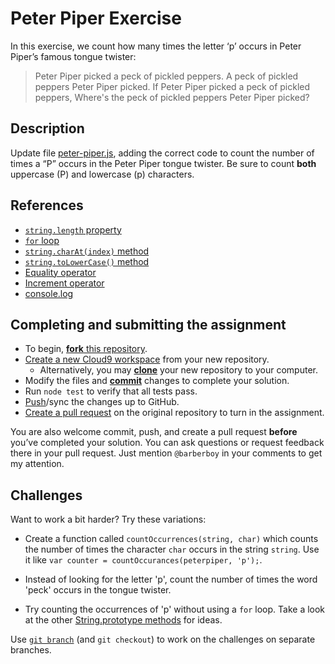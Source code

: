 Peter Piper Exercise
====================

In this exercise, we count how many times the letter ‘p’ occurs in Peter Piper’s
famous tongue twister:

> Peter Piper picked a peck of pickled peppers.
> A peck of pickled peppers Peter Piper picked.
> If Peter Piper picked a peck of pickled peppers,
> Where's the peck of pickled peppers Peter Piper picked?

Description
-----------
Update file [peter-piper.js](peter-piper.js#L22), adding the correct code to
count the number of times a “P” occurs in the Peter Piper tongue twister. Be 
sure to count **both** uppercase (P) and lowercase (p) characters.

References
----------

- [`string.length` property](https://developer.mozilla.org/en-US/docs/Web/JavaScript/Reference/Global_Objects/String/length)
- [`for` loop](https://developer.mozilla.org/en-US/docs/Web/JavaScript/Reference/Statements/for)
- [`string.charAt(index)` method](https://developer.mozilla.org/en-US/docs/Web/JavaScript/Reference/Global_Objects/String/charAt)
- [`string.toLowerCase()` method](https://developer.mozilla.org/en-US/docs/Web/JavaScript/Reference/Global_Objects/String/toLowerCase)
- [Equality operator](https://developer.mozilla.org/en-US/docs/Web/JavaScript/Reference/Operators/Comparison_Operators#Equality_operators)
- [Increment operator](https://developer.mozilla.org/en-US/docs/Web/JavaScript/Reference/Operators/Arithmetic_Operators#Increment_())
- [console.log](https://developer.mozilla.org/en-US/docs/Web/API/Console/log)

Completing and submitting the assignment
----------------------------------------

- To begin, [**fork** this repository](https://guides.github.com/activities/forking/).
- [Create a new Cloud9 workspace](https://docs.c9.io/docs/setting-up-github-workspace) from your new repository.
  - Alternatively, you may [**clone**](http://gitref.org/creating/#clone) your new repository to your computer.
- Modify the files and [**commit**](http://gitref.org/basic/#commit) changes to complete your solution.
- Run `node test` to verify that all tests pass.
- [Push](http://gitref.org/remotes/#push)/sync the changes up to GitHub.
- [Create a pull request](https://help.github.com/articles/creating-a-pull-request) on the original repository to turn in the assignment.

You are also welcome commit, push, and create a pull request **before** you’ve 
completed your solution. You can ask questions or request feedback there in your
pull request. Just mention `@barberboy` in your comments to get my attention.

Challenges
----------

Want to work a bit harder? Try these variations:

- Create a function called `countOccurrences(string, char)` which counts the
  number of times the character `char` occurs in the string `string`. Use it
  like `var counter = countOccurances(peterpiper, 'p');`.

- Instead of looking for the letter 'p', count the number of times the word
  'peck' occurs in the tongue twister.

- Try counting the occurrences of 'p' without using a `for` loop. Take a look at
  the other [String.prototype methods](https://developer.mozilla.org/en-US/docs/Web/JavaScript/Reference/Global_Objects/String#String_instances)
  for ideas.

Use [`git branch`](https://www.atlassian.com/git/tutorials/using-branches/git-branch)
(and `git checkout`) to work on the challenges on separate branches.
